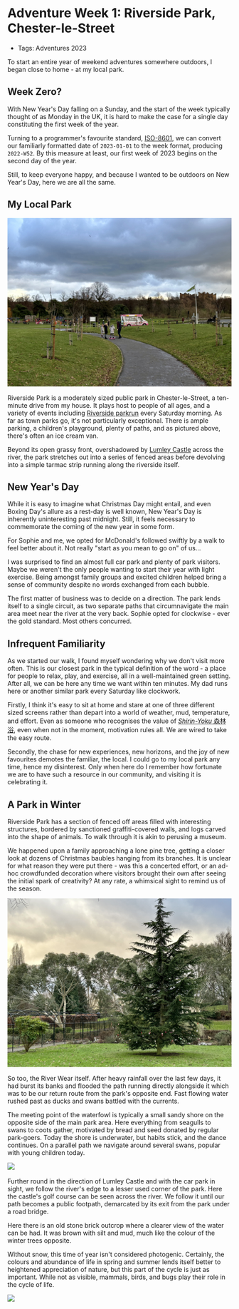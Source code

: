 # Adventure Week 1: Riverside Park, Chester-le-Street

- Tags: Adventures 2023

To start an entire year of weekend adventures somewhere outdoors, I began close to home - at my local park.

## Week Zero?

With New Year's Day falling on a Sunday, and the start of the week typically thought of as Monday in the UK, it is hard to make the case for a single day constituting the first week of the year.

Turning to a programmer's favourite standard, [ISO-8601](https://en.wikipedia.org/wiki/ISO_8601), we can convert our familiarly formatted date of `2023-01-01` to the week format, producing `2022-W52`. By this measure at least, our first week of 2023 begins on the second day of the year.

Still, to keep everyone happy, and because I wanted to be outdoors on New Year's Day, here we are all the same.

## My Local Park

<img src="../../public/photos/chester-park-1.jpeg" />

Riverside Park is a moderately sized public park in Chester-le-Street, a ten-minute drive from my house. It plays host to people of all ages, and a variety of events including [Riverside parkrun](https://www.parkrun.org.uk/riverside/) every Saturday morning. As far as town parks go, it's not particularly exceptional. There is ample parking, a children's playground, plenty of paths, and as pictured above, there's often an ice cream van.

Beyond its open grassy front, overshadowed by [Lumley Castle](https://www.lumleycastle.com/) across the river, the park stretches out into a series of fenced areas before devolving into a simple tarmac strip running along the riverside itself.

## New Year's Day

While it is easy to imagine what Christmas Day might entail, and even Boxing Day's allure as a rest-day is well known, New Year's Day is inherently uninteresting past midnight. Still, it feels necessary to commemorate the coming of the new year in some form.

For Sophie and me, we opted for McDonald's followed swiftly by a walk to feel better about it. Not really "start as you mean to go on" of us...

I was surprised to find an almost full car park and plenty of park visitors. Maybe we weren't the only people wanting to start their year with light exercise. Being amongst family groups and excited children helped bring a sense of community despite no words exchanged from each bubble.

The first matter of business was to decide on a direction. The park lends itself to a single circuit, as two separate paths that circumnavigate the main area meet near the river at the very back. Sophie opted for clockwise - ever the gold standard. Most others concurred.

## Infrequent Familiarity

As we started our walk, I found myself wondering why we don't visit more often. This is our closest park in the typical definition of the word - a place for people to relax, play, and exercise, all in a well-maintained green setting. After all, we can be here any time we want within ten minutes. My dad runs here or another similar park every Saturday like clockwork.

Firstly, I think it's easy to sit at home and stare at one of three different sized screens rather than depart into a world of weather, mud, temperature, and effort. Even as someone who recognises the value of [*Shirin-Yoku* 森林浴](https://en.wikipedia.org/wiki/Nature_therapy), even when not in the moment, motivation rules all. We are wired to take the easy route.

Secondly, the chase for new experiences, new horizons, and the joy of new favourites demotes the familiar, the local. I could go to my local park any time, hence my disinterest. Only when here do I remember how fortunate we are to have such a resource in our community, and visiting it is celebrating it.

## A Park in Winter

Riverside Park has a section of fenced off areas filled with interesting structures, bordered by sanctioned graffiti-covered walls, and logs carved into the shape of animals. To walk through it is akin to perusing a museum.

We happened upon a family approaching a lone pine tree, getting a closer look at dozens of Christmas baubles hanging from its branches. It is unclear for what reason they were put there - was this a concerted effort, or an ad-hoc crowdfunded decoration where visitors brought their own after seeing the initial spark of creativity? At any rate, a whimsical sight to remind us of the season.

<img src="../../public/photos/chester-park-2.jpeg" />

So too, the River Wear itself. After heavy rainfall over the last few days, it had burst its banks and flooded the path running directly alongside it which was to be our return route from the park's opposite end. Fast flowing water rushed past as ducks and swans battled with the currents.

The meeting point of the waterfowl is typically a small sandy shore on the opposite side of the main park area. Here everything from seagulls to swans to coots gather, motivated by bread and seed donated by regular park-goers. Today the shore is underwater, but habits stick, and the dance continues. On a parallel path we navigate around several swans, popular with young children today.

<img src="../../public/photos/chester-park-3.jpeg" />

Further round in the direction of Lumley Castle and with the car park in sight, we follow the river's edge to a lesser used corner of the park. Here the castle's golf course can be seen across the river. We follow it until our path becomes a public footpath, demarcated by its exit from the park under a road bridge.

Here there is an old stone brick outcrop where a clearer view of the water can be had. It was brown with silt and mud, much like the colour of the winter trees opposite.

Without snow, this time of year isn't considered photogenic. Certainly, the colours and abundance of life in spring and summer lends itself better to heightened appreciation of nature, but this part of the cycle is just as important. While not as visible, mammals, birds, and bugs play their role in the cycle of life.

<img src="../../public/photos/new-years-browns.jpeg" />
